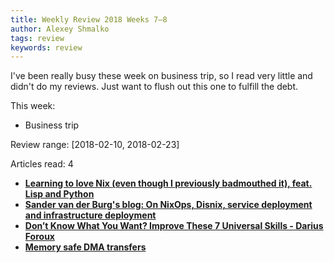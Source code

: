 ```yaml
---
title: Weekly Review 2018 Weeks 7–8
author: Alexey Shmalko
tags: review
keywords: review
---
```

I've been really busy these week on business trip, so I read very little and didn't do my reviews. Just want to flush out this one to fulfill the debt.


This week:

- Business trip

<!--more-->

Review range: [2018-02-10, 2018-02-23]

Articles read: 4

- **[Learning to love Nix (even though I previously badmouthed it), feat. Lisp and Python](https://cdagostino.io/posts/2017-07-28-learning-to-love-nix.html)**
- **[Sander van der Burg's blog: On NixOps, Disnix, service deployment and infrastructure deployment](http://sandervanderburg.blogspot.com/2015/03/on-nixops-disnix-service-deployment-and.html)**
- **[Don’t Know What You Want? Improve These 7 Universal Skills - Darius Foroux](http://dariusforoux.com/universal-skills/)**
- **[Memory safe DMA transfers](http://blog.japaric.io/safe-dma/)**
